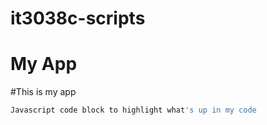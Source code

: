 # it3038c-scripts

My App
======

#This is my app

```javascript
Javascript code block to highlight what's up in my code
